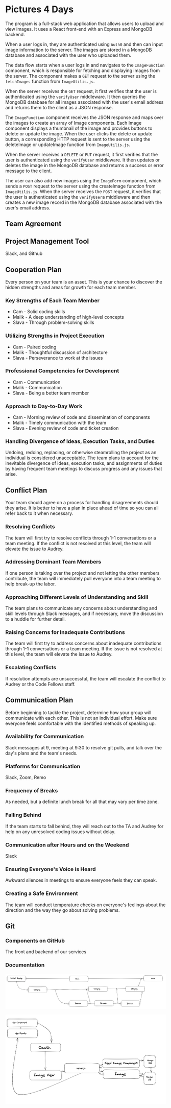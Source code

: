 # Pictures 4 Days

The program is a full-stack web application that allows users to upload and view images. It uses a React front-end with an Express and MongoDB backend.

When a user logs in, they are authenticated using `Auth0` and then can input image information to the server. The images are stored in a MongoDB database and associated with the user who uploaded them.

The data flow starts when a user logs in and navigates to the `ImageFunction` component, which is responsible for fetching and displaying images from the server. The component makes a `GET` request to the server using the `fetchImages` function from `ImageUtilis.js`.

When the server receives the `GET` request, it first verifies that the user is authenticated using the `verifyUser` middleware. It then queries the MongoDB database for all images associated with the user's email address and returns them to the client as a JSON response.

The `ImageFunction` component receives the JSON response and maps over the images to create an array of Image components. Each Image component displays a thumbnail of the image and provides buttons to delete or update the image. When the user clicks the delete or update button, a corresponding HTTP request is sent to the server using the deleteImage or updateImage function from `ImageUtilis.js`.

When the server receives a `DELETE` or `PUT` request, it first verifies that the user is authenticated using the `verifyUser` middleware. It then updates or deletes the image in the MongoDB database and returns a success or error message to the client.

The user can also add new images using the `ImageForm` component, which sends a `POST` request to the server using the createImage function from `ImageUtilis.js`. When the server receives the `POST` request, it verifies that the user is authenticated using the `verifyUser`a middleware and then creates a new image record in the MongoDB database associated with the user's email address.

## Team Agreement

## Project Management Tool

Slack, and Github

## Cooperation Plan

Every person on your team is an asset. This is your chance to discover the hidden strengths and areas for growth for each team member.

### Key Strengths of Each Team Member

* Cam - Solid coding skills
* Malik - A deep understanding of high-level concepts
* Slava - Through problem-solving skills

### Utilizing Strengths in Project Execution

* Cam - Paired coding
* Malik - Thoughtful discussion of architecture
* Slava - Perseverance to work at the issues

### Professional Competencies for Development

* Cam - Communication
* Malik - Communication
* Slava - Being a better team member

### Approach to Day-to-Day Work

* Cam - Morning review of code and dissemination of components
* Malik - Timely communication with the team
* Slava - Evening review of code and ticket creation

### Handling Divergence of Ideas, Execution Tasks, and Duties

Undoing, redoing, replacing, or otherwise steamrolling the project as an individual is considered unacceptable. The team plans to account for the inevitable divergence of ideas, execution tasks, and assignments of duties by having frequent team meetings to discuss progress and any issues that arise. 

## Conflict Plan

Your team should agree on a process for handling disagreements should they arise. It is better to have a plan in place ahead of time so you can all refer back to it when necessary. 

### Resolving Conflicts

The team will first try to resolve conflicts through 1-1 conversations or a team meeting. If the conflict is not resolved at this level, the team will elevate the issue to Audrey. 

### Addressing Dominant Team Members

If one person is taking over the project and not letting the other members contribute, the team will immediately pull everyone into a team meeting to help break-up the labor.

### Approaching Different Levels of Understanding and Skill

The team plans to communicate any concerns about understanding and skill levels through Slack messages, and if necessary, move the discussion to a huddle for further detail. 

### Raising Concerns for Inadequate Contributions

The team will first try to address concerns about inadequate contributions through 1-1 conversations or a team meeting. If the issue is not resolved at this level, the team will elevate the issue to Audrey. 

### Escalating Conflicts

If resolution attempts are unsuccessful, the team will escalate the conflict to Audrey or the Code Fellows staff. 

## Communication Plan

Before beginning to tackle the project, determine how your group will communicate with each other. This is not an individual effort. Make sure everyone feels comfortable with the identified methods of speaking up. 

### Availability for Communication

Slack messages at 9, meeting at 9:30 to resolve git pulls, and talk over the day's plans and the team's needs. 

### Platforms for Communication

Slack, Zoom, Remo

### Frequency of Breaks

As needed, but a definite lunch break for all that may vary per time zone.

### Falling Behind

If the team starts to fall behind, they will reach out to the TA and Audrey for help on any unresolved coding issues without delay. 

### Communication after Hours and on the Weekend

Slack

### Ensuring Everyone's Voice is Heard

Awkward silences in meetings to ensure everyone feels they can speak.

### Creating a Safe Environment

The team will conduct temperature checks on everyone's feelings about the direction and the way they go about solving problems.

## Git

### Components on GitHub

The front and backend of our services

### Documentation

![Dataflow](/src/img/Screenshot%202023-03-31%20at%201.52.19%20PM.png)

![DataStuff](/src/img/Screenshot%202023-04-03%20at%208.27.23%20PM.png)
